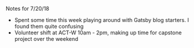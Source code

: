 Notes for 7/20/18

* Spent some time this week playing around with Gatsby blog starters. I found them quite confusing
* Volunteer shift at ACT-W 10am - 2pm, making up time for capstone project over the weekend
